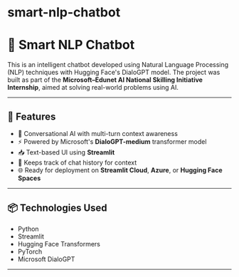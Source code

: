 # smart-nlp-chatbot
# 🤖 Smart NLP Chatbot

This is an intelligent chatbot developed using Natural Language Processing (NLP) techniques with Hugging Face's DialoGPT model. The project was built as part of the **Microsoft–Edunet AI National Skilling Initiative Internship**, aimed at solving real-world problems using AI.



---

## 🧠 Features

- 💬 Conversational AI with multi-turn context awareness
- ⚡ Powered by Microsoft's **DialoGPT-medium** transformer model
- 📥 Text-based UI using **Streamlit**
- 🔁 Keeps track of chat history for context
- 🌐 Ready for deployment on **Streamlit Cloud**, **Azure**, or **Hugging Face Spaces**

---

## 📦 Technologies Used

- Python
- Streamlit
- Hugging Face Transformers
- PyTorch
- Microsoft DialoGPT

---
